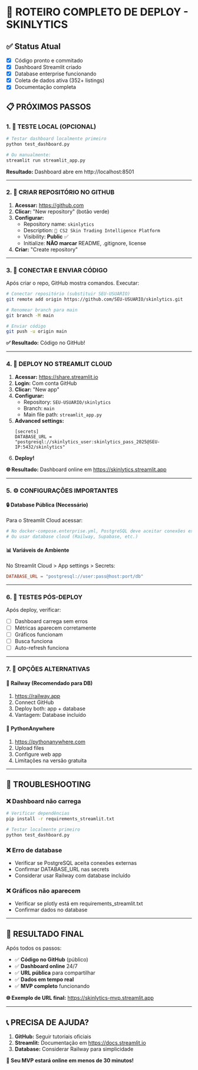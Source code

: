 # 🚀 ROTEIRO COMPLETO DE DEPLOY - SKINLYTICS

## ✅ Status Atual
- [x] Código pronto e commitado
- [x] Dashboard Streamlit criado
- [x] Database enterprise funcionando
- [x] Coleta de dados ativa (352+ listings)
- [x] Documentação completa

## 📋 PRÓXIMOS PASSOS

### 1. 🧪 **TESTE LOCAL (OPCIONAL)**
```bash
# Testar dashboard localmente primeiro
python test_dashboard.py

# Ou manualmente:
streamlit run streamlit_app.py
```
**Resultado:** Dashboard abre em http://localhost:8501

---

### 2. 📱 **CRIAR REPOSITÓRIO NO GITHUB**

1. **Acessar:** https://github.com
2. **Clicar:** "New repository" (botão verde)
3. **Configurar:**
   - Repository name: `skinlytics`
   - Description: `🎯 CS2 Skin Trading Intelligence Platform`
   - Visibility: **Public** ✅
   - Initialize: **NÃO marcar** README, .gitignore, license
4. **Criar:** "Create repository"

---

### 3. 🔗 **CONECTAR E ENVIAR CÓDIGO**

Após criar o repo, GitHub mostra comandos. Executar:

```bash
# Conectar repositório (substituir SEU-USUARIO)
git remote add origin https://github.com/SEU-USUARIO/skinlytics.git

# Renomear branch para main
git branch -M main

# Enviar código
git push -u origin main
```

**✅ Resultado:** Código no GitHub!

---

### 4. 🚀 **DEPLOY NO STREAMLIT CLOUD**

1. **Acessar:** https://share.streamlit.io
2. **Login:** Com conta GitHub
3. **Clicar:** "New app"
4. **Configurar:**
   - Repository: `SEU-USUARIO/skinlytics`
   - Branch: `main`
   - Main file path: `streamlit_app.py`
5. **Advanced settings:**
   ```
   [secrets]
   DATABASE_URL = "postgresql://skinlytics_user:skinlytics_pass_2025@SEU-IP:5432/skinlytics"
   ```
6. **Deploy!**

**🌐 Resultado:** Dashboard online em https://skinlytics.streamlit.app

---

### 5. ⚙️ **CONFIGURAÇÕES IMPORTANTES**

#### 🔒 **Database Pública (Necessário)**
Para o Streamlit Cloud acessar:

```bash
# No docker-compose.enterprise.yml, PostgreSQL deve aceitar conexões externas
# Ou usar database cloud (Railway, Supabase, etc.)
```

#### 📊 **Variáveis de Ambiente**
No Streamlit Cloud > App settings > Secrets:
```toml
DATABASE_URL = "postgresql://user:pass@host:port/db"
```

---

### 6. 🧪 **TESTES PÓS-DEPLOY**

Após deploy, verificar:
- [ ] Dashboard carrega sem erros
- [ ] Métricas aparecem corretamente
- [ ] Gráficos funcionam
- [ ] Busca funciona
- [ ] Auto-refresh funciona

---

### 7. 🎯 **OPÇÕES ALTERNATIVAS**

#### 🚂 **Railway (Recomendado para DB)**
1. https://railway.app
2. Connect GitHub
3. Deploy both: app + database
4. Vantagem: Database incluído

#### 🐍 **PythonAnywhere**
1. https://pythonanywhere.com
2. Upload files
3. Configure web app
4. Limitações na versão gratuita

---

## 🔧 **TROUBLESHOOTING**

### ❌ **Dashboard não carrega**
```bash
# Verificar dependências
pip install -r requirements_streamlit.txt

# Testar localmente primeiro
python test_dashboard.py
```

### ❌ **Erro de database**
- Verificar se PostgreSQL aceita conexões externas
- Confirmar DATABASE_URL nas secrets
- Considerar usar Railway com database incluído

### ❌ **Gráficos não aparecem**
- Verificar se plotly está em requirements_streamlit.txt
- Confirmar dados no database

---

## 🎉 **RESULTADO FINAL**

Após todos os passos:
- ✅ **Código no GitHub** (público)
- ✅ **Dashboard online** 24/7
- ✅ **URL pública** para compartilhar
- ✅ **Dados em tempo real**
- ✅ **MVP completo** funcionando

**🌐 Exemplo de URL final:** https://skinlytics-mvp.streamlit.app

---

## 📞 **PRECISA DE AJUDA?**

1. **GitHub:** Seguir tutoriais oficiais
2. **Streamlit:** Documentação em https://docs.streamlit.io
3. **Database:** Considerar Railway para simplicidade

**🚀 Seu MVP estará online em menos de 30 minutos!**